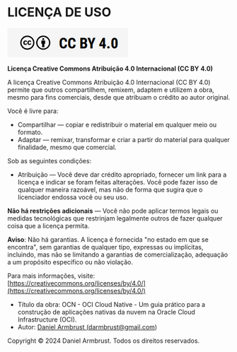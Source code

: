 # LICENÇA DE USO

![alt_text](./img/cc-by-40.png  "CC BY 4.0")
<br>

**Licença Creative Commons Atribuição 4.0 Internacional (CC BY 4.0)**

A licença Creative Commons Atribuição 4.0 Internacional (CC BY 4.0) permite que outros compartilhem, remixem, adaptem e utilizem a obra, mesmo para fins comerciais, desde que atribuam o crédito ao autor original.

Você é livre para:

- Compartilhar — copiar e redistribuir o material em qualquer meio ou formato.
- Adaptar — remixar, transformar e criar a partir do material para qualquer finalidade, mesmo que comercial.

Sob as seguintes condições:

- Atribuição — Você deve dar crédito apropriado, fornecer um link para a licença e indicar se foram feitas alterações. Você pode fazer isso de qualquer maneira razoável, mas não de forma que sugira que o licenciador endossa você ou seu uso.

**Não há restrições adicionais** — Você não pode aplicar termos legais ou medidas tecnológicas que restrinjam legalmente outros de fazer qualquer coisa que a licença permita.

**Aviso**: Não há garantias. A licença é fornecida "no estado em que se encontra", sem garantias de qualquer tipo, expressas ou implícitas, incluindo, mas não se limitando a garantias de comercialização, adequação a um propósito específico ou não violação.

Para mais informações, visite:
[https://creativecommons.org/licenses/by/4.0/](https://creativecommons.org/licenses/by/4.0/)

- Título da obra: OCN - OCI Cloud Native - Um guia prático para a construção de aplicações nativas da nuvem na Oracle Cloud Infrastructure (OCI).
- Autor: <a href="mailto:darmbrust@gmail.com">Daniel Armbrust (darmbrust@gmail.com)</a>

Copyright &copy; 2024 Daniel Armbrust. Todos os direitos reservados. 